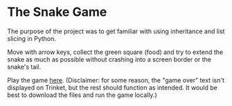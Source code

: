 # The Snake Game

The purpose of the project was to get familiar with using inheritance and list slicing in Python.

Move with arrow keys, collect the green square (food) and try to extend the snake as much as possible without crashing into a screen border or the snake's tail.

Play the game [here](https://trinket.io/python/525671f63b?outputOnly=true&runOption=run).
(Disclaimer: for some reason, the "game over" text isn't displayed on Trinket, but the rest should function as intended. It would be best to download the files and run the game locally.)
